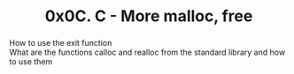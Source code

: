 <h1 align="center">0x0C. C - More malloc, free</h1>

###

<p align="left">How to use the exit function<br>What are the functions calloc and realloc from the standard library and how to use them</p>

###
